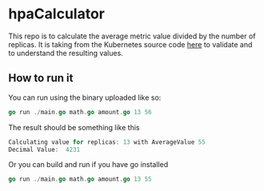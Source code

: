 # hpaCalculator

This repo is to calculate the average metric value divided by the number of replicas. It is taking from the Kubernetes  source code [here](https://github.com/kubernetes/kubernetes/blob/master/pkg/controller/podautoscaler/horizontal.go#L485) to validate and to understand the resulting values.

## How to run it
You can run using the binary uploaded like so:

``` Go
go run ./main.go math.go amount.go 13 56
```

The result should be something like this

``` Go
Calculating value for replicas: 13 with AverageValue 55
Decimal Value:  4231
```

Or you can build and run if you have go installed

``` Go
go run ./main.go math.go amount.go 13 55
```
